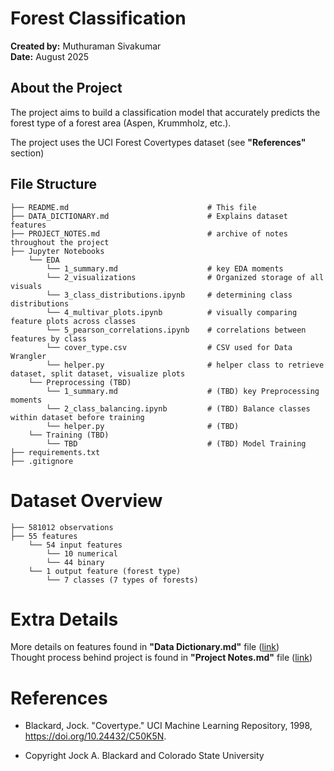 # Forest Classification
**Created by:** Muthuraman Sivakumar  
**Date:** August 2025

## About the Project
The project aims to build a classification model that accurately predicts the forest type of a forest area (Aspen, Krummholz, etc.).

The project uses the UCI Forest Covertypes dataset (see **"References"** section)

## File Structure

    ├── README.md                               # This file
    ├── DATA_DICTIONARY.md                      # Explains dataset features
    ├── PROJECT_NOTES.md                        # archive of notes throughout the project
    ├── Jupyter Notebooks                       
        └── EDA                                 
            └── 1_summary.md                    # key EDA moments
            └── 2_visualizations                # Organized storage of all visuals
            └── 3_class_distributions.ipynb     # determining class distributions
            └── 4_multivar_plots.ipynb          # visually comparing feature plots across classes
            └── 5_pearson_correlations.ipynb    # correlations between features by class
            └── cover_type.csv                  # CSV used for Data Wrangler
            └── helper.py                       # helper class to retrieve dataset, split dataset, visualize plots
        └── Preprocessing (TBD)                       
            └── 1_summary.md                    # (TBD) key Preprocessing moments
            └── 2_class_balancing.ipynb         # (TBD) Balance classes within dataset before training
            └── helper.py                       # (TBD)
        └── Training (TBD)
            └── TBD                             # (TBD) Model Training
    ├── requirements.txt
    ├── .gitignore


# Dataset Overview

    ├── 581012 observations
    ├── 55 features    
        └── 54 input features                
            └── 10 numerical
            └── 44 binary
        └── 1 output feature (forest type)
            └── 7 classes (7 types of forests)

# Extra Details
More details on features found in **"Data Dictionary.md"** file ([link](DATA_DICTIONARY.md))   
Thought process behind project is found in **"Project Notes.md"** file ([link](PROJECT_NOTES.md))

# References
- Blackard, Jock. "Covertype." UCI Machine Learning Repository, 1998, https://doi.org/10.24432/C50K5N.

- Copyright Jock A. Blackard and Colorado State University
